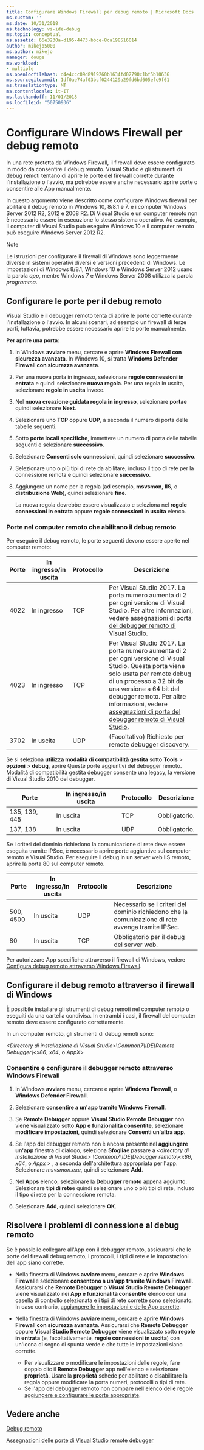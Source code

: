 ```yaml
---
title: Configurare Windows Firewall per debug remoto | Microsoft Docs
ms.custom: ''
ms.date: 10/31/2018
ms.technology: vs-ide-debug
ms.topic: conceptual
ms.assetid: 66e3230a-d195-4473-bbce-8ca198516014
author: mikejo5000
ms.author: mikejo
manager: douge
ms.workload:
- multiple
ms.openlocfilehash: d4e4ccc09d8919260b1634fd02790c1bf5b10636
ms.sourcegitcommit: 1df0ae74af03bcf0244129a29fd6bd605efc9f61
ms.translationtype: MT
ms.contentlocale: it-IT
ms.lasthandoff: 11/01/2018
ms.locfileid: "50750936"
---
```

# <a name="configure-windows-firewall-for-remote-debugging"></a>Configurare Windows Firewall per debug remoto

In una rete protetta da Windows Firewall, il firewall deve essere configurato in modo da consentire il debug remoto. Visual Studio e gli strumenti di debug remoti tentano di aprire le porte del firewall corrette durante l'installazione o l'avvio, ma potrebbe essere anche necessario aprire porte o consentire alle App manualmente. 

In questo argomento viene descritto come configurare Windows firewall per abilitare il debug remoto in Windows 10, 8/8.1 e 7. e i computer Windows Server 2012 R2, 2012 e 2008 R2. Di Visual Studio e un computer remoto non è necessario essere in esecuzione lo stesso sistema operativo. Ad esempio, il computer di Visual Studio può eseguire Windows 10 e il computer remoto può eseguire Windows Server 2012 R2.      
  
>[!NOTE]
>Le istruzioni per configurare il firewall di Windows sono leggermente diverse in sistemi operativi diversi e versioni precedenti di Windows. Le impostazioni di Windows 8/8.1, Windows 10 e Windows Server 2012 usano la parola *app*, mentre Windows 7 e Windows Server 2008 utilizza la parola *programma*.  

## <a name="configure-ports-for-remote-debugging"></a>Configurare le porte per il debug remoto  

Visual Studio e il debugger remoto tenta di aprire le porte corrette durante l'installazione o l'avvio. In alcuni scenari, ad esempio un firewall di terze parti, tuttavia, potrebbe essere necessario aprire le porte manualmente. 

**Per aprire una porta:**
  
1. In Windows **avviare** menu, cercare e aprire **Windows Firewall con sicurezza avanzata**. In Windows 10, si tratta **Windows Defender Firewall con sicurezza avanzata**.
   
1. Per una nuova porta in ingresso, selezionare **regole connessioni in entrata** e quindi selezionare **nuova regola**. Per una regola in uscita, selezionare **regole in uscita** invece.

1. Nel **nuova creazione guidata regola in ingresso**, selezionare **porta**e quindi selezionare **Next**. 
   
1. Selezionare uno **TCP** oppure **UDP**, a seconda il numero di porta delle tabelle seguenti.
   
1. Sotto **porte locali specifiche**, immettere un numero di porta delle tabelle seguenti e selezionare **successivo**.
   
1. Selezionare **Consenti solo connessioni**, quindi selezionare **successivo**.
   
1. Selezionare uno o più tipi di rete da abilitare, incluso il tipo di rete per la connessione remota e quindi selezionare **successivo**.
   
1. Aggiungere un nome per la regola (ad esempio, **msvsmon**, **IIS**, o **distribuzione Web**), quindi selezionare **fine**.

   La nuova regola dovrebbe essere visualizzato e seleziona nel **regole connessioni in entrata** oppure **regole connessioni in uscita** elenco.

### <a name="ports-on-the-remote-computer-that-enable-remote-debugging"></a>Porte nel computer remoto che abilitano il debug remoto

Per eseguire il debug remoto, le porte seguenti devono essere aperte nel computer remoto:

|**Porte**|**In ingresso/in uscita**|**Protocollo**|**Descrizione**|   
|-|-|-|-|
|4022|In ingresso|TCP|Per Visual Studio 2017. La porta numero aumenta di 2 per ogni versione di Visual Studio. Per altre informazioni, vedere [assegnazioni di porta del debugger remoto di Visual Studio](../debugger/remote-debugger-port-assignments.md).|  
|4023|In ingresso|TCP|Per Visual Studio 2017. La porta numero aumenta di 2 per ogni versione di Visual Studio. Questa porta viene solo usata per remote debug di un processo a 32 bit da una versione a 64 bit del debugger remoto. Per altre informazioni, vedere [assegnazioni di porta del debugger remoto di Visual Studio](../debugger/remote-debugger-port-assignments.md).| 
|3702|In uscita|UDP|(Facoltativo) Richiesto per remote debugger discovery.|    
  
Se si seleziona **utilizza modalità di compatibilità gestita** sotto **Tools** > **opzioni** > **debug**, aprire Queste porte aggiuntivi del debugger remoto. Modalità di compatibilità gestita debugger consente una legacy, la versione di Visual Studio 2010 del debugger. 

|**Porte**|**In ingresso/in uscita**|**Protocollo**|**Descrizione**|  
|-|-|-|-|  
|135, 139, 445|In uscita|TCP|Obbligatorio.|  
|137, 138|In uscita|UDP|Obbligatorio.|  

Se i criteri del dominio richiedono la comunicazione di rete deve essere eseguita tramite IPSec, è necessario aprire porte aggiuntive sul computer remoto e Visual Studio. Per eseguire il debug in un server web IIS remoto, aprire la porta 80 sul computer remoto.

|**Porte**|**In ingresso/in uscita**|**Protocollo**|**Descrizione**|  
|-|-|-|-|  
|500, 4500|In uscita|UDP|Necessario se i criteri del dominio richiedono che la comunicazione di rete avvenga tramite IPSec.|  
|80|In uscita|TCP|Obbligatorio per il debug del server web.|

Per autorizzare App specifiche attraverso il firewall di Windows, vedere [Configura debug remoto attraverso Windows Firewall](#configure-remote-debugging-through-windows-firewall). 

## <a name="configure-remote-debugging-through-windows-firewall"></a>Configurare il debug remoto attraverso il firewall di Windows

È possibile installare gli strumenti di debug remoti nel computer remoto o eseguiti da una cartella condivisa. In entrambi i casi, il firewall del computer remoto deve essere configurato correttamente. 

In un computer remoto, gli strumenti di debug remoti sono:  
  
*\<Directory di installazione di Visual Studio\>\\Common7\\IDE\\Remote Debugger\\\<x86*, *x64*, o  *AppX*\> 
  
### <a name="allow-and-configure-the-remote-debugger-through-windows-firewall"></a>Consentire e configurare il debugger remoto attraverso Windows Firewall 
  
1. In Windows **avviare** menu, cercare e aprire **Windows Firewall**, o **Windows Defender Firewall**. 
  
1. Selezionare **consentire a un'app tramite Windows Firewall**.  
  
1.  Se **Remote Debugger** oppure **Visual Studio Remote Debugger** non viene visualizzato sotto **App e funzionalità consentite**, selezionare **modificare impostazioni**, quindi selezionare **Consenti un'altra app**. 

1.  Se l'app del debugger remoto non è ancora presente nel **aggiungere un'app** finestra di dialogo, seleziona **Sfoglia**e passare a  *\<directory di installazione di Visual Studio\> \\Common7\\IDE\\Debugger remoto\\\<x86*, *x64*, o *Appx* \> , a seconda dell'architettura appropriata per l'app. Selezionare *msvsmon.exe*, quindi selezionare **Add**.  
    
1.  Nel **Apps** elenco, selezionare la **Debugger remoto** appena aggiunto. Selezionare **tipi di rete**e quindi selezionare uno o più tipi di rete, incluso il tipo di rete per la connessione remota. 
    
1.  Selezionare **Add**, quindi selezionare **OK**.

## <a name="troubleshooting"></a>Risolvere i problemi di connessione al debug remoto
  
Se è possibile collegare all'App con il debugger remoto, assicurarsi che le porte del firewall debug remoto, i protocolli, i tipi di rete e le impostazioni dell'app siano corrette. 

- Nella finestra di Windows **avviare** menu, cercare e aprire **Windows Firewall**e selezionare **consentono a un'app tramite Windows Firewall**. Assicurarsi che **Remote Debugger** o **Visual Studio Remote Debugger** viene visualizzato nei **App e funzionalità consentite** elenco con una casella di controllo selezionata e i tipi di rete corrette sono selezionato. In caso contrario, [aggiungere le impostazioni e delle App corrette](#configure-remote-debugging-through-windows-firewall).
  
- Nella finestra di Windows **avviare** menu, cercare e aprire **Windows Firewall con sicurezza avanzata**. Assicurarsi che **Remote Debugger** oppure **Visual Studio Remote Debugger** viene visualizzato sotto **regole in entrata** (e, facoltativamente, **regole connessioni in uscita**) con un'icona di segno di spunta verde e che tutte le impostazioni siano corrette. 
  
  - Per visualizzare o modificare le impostazioni delle regole, fare doppio clic il **Remote Debugger** app nell'elenco e selezionare **proprietà**. Usare la **proprietà** schede per abilitare o disabilitare la regola oppure modificare la porta numeri, protocolli o tipi di rete. 
  - Se l'app del debugger remoto non compare nell'elenco delle regole [aggiungere e configurare le porte appropriate](#configure-ports-for-remote-debugging). 

## <a name="see-also"></a>Vedere anche  
[Debug remoto](../debugger/remote-debugging.md)

[Assegnazioni delle porte di Visual Studio remote debugger](../debugger/remote-debugger-port-assignments.md)
